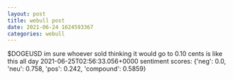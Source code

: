 ```yaml
--- 
layout: post 
title: webull post 
date: 2021-06-24 1624593367 
categories: webull 
--- 
```

$DOGEUSD im sure whoever sold thinking it would go to 0.10 cents is like this all day 	2021-06-25T02:56:33.056+0000
sentiment scores: {'neg': 0.0, 'neu': 0.758, 'pos': 0.242, 'compound': 0.5859}